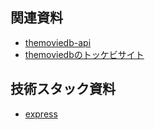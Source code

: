 ## 関連資料
- [themoviedb-api](https://developers.themoviedb.org/3/getting-started/introduction)
- [themoviedbのトッケビサイト](https://www.themoviedb.org/tv/67915/watch)

## 技術スタック資料
- [express](https://expressjs.com/)